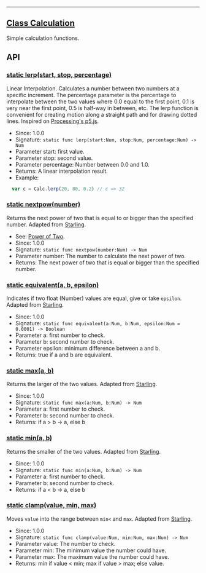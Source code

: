 <!-- file: domepunk/science/calculation.wren -->
<!-- documentation automatically generated using domepunk/tools/doc -->
---
## [Class Calculation](https://github.com/ninjascl/domepunk/blob/main/domepunk/science/calculation.wren#L5)


Simple calculation functions.

## API

### [static lerp(start, stop, percentage)](https://github.com/ninjascl/domepunk/blob/main/domepunk/science/calculation.wren#L26)


Linear Interpolation.
Calculates a number between two numbers at a specific increment.
The percentage parameter is the percentage to interpolate between the two values where 0.0
equal to the first point, 0.1 is very near the first point, 0.5 is half-way in between, etc.
The lerp function is convenient for creating motion along a straight path and for drawing
dotted lines.
Inspired on [Processing's p5.js](https://github.com/processing/p5.js/blob/main/src/math/calculation.js).

- Since: 1.0.0
- Signature: `static func lerp(start:Num, stop:Num, percentage:Num) -> Num`
- Parameter start: first value.
- Parameter stop: second value.
- Parameter percentage: Number between 0.0 and 1.0.
- Returns: A linear interpolation result.
- Example:
```js
  var c = Calc.lerp(20, 80, 0.2) // c => 32
```

### [static nextpow(number)](https://github.com/ninjascl/domepunk/blob/main/domepunk/science/calculation.wren#L39)


Returns the next power of two that is equal to or bigger than the specified number.
Adapted from [Starling](https://raw.githubusercontent.com/Gamua/Starling-Framework/v2.0/starling/src/starling/utils/MathUtil.as).
- See: [Power of Two](https://en.wikipedia.org/wiki/Power_of_two#Fast_algorithm_to_check_if_a_positive_number_is_a_power_of_two).
- Since: 1.0.0
- Signature: `static func nextpow(number:Num) -> Num`
- Parameter number: The number to calculate the next power of two.
- Returns: The next power of two that is equal or bigger than the specified number.

### [static equivalent(a, b, epsilon)](https://github.com/ninjascl/domepunk/blob/main/domepunk/science/calculation.wren#L65)


Indicates if two float (Number) values are equal, give or take `epsilon`.
Adapted from [Starling](https://raw.githubusercontent.com/Gamua/Starling-Framework/v2.0/starling/src/starling/utils/MathUtil.as).
- Since: 1.0.0
- Signature: `static func equivalent(a:Num, b:Num, epsilon:Num = 0.0001) -> Boolean`
- Parameter a: first number to check.
- Parameter b: second number to check.
- Parameter epsilon: minimum difference between a and b.
- Returns: true if a and b are equivalent.

### [static max(a, b)](https://github.com/ninjascl/domepunk/blob/main/domepunk/science/calculation.wren#L78)


Returns the larger of the two values.
Adapted from [Starling](https://raw.githubusercontent.com/Gamua/Starling-Framework/v2.0/starling/src/starling/utils/MathUtil.as).
- Since: 1.0.0
- Signature: `static func max(a:Num, b:Num) -> Num`
- Parameter a: first number to check.
- Parameter b: second number to check.
- Returns: if a > b -> a, else b

### [static min(a, b)](https://github.com/ninjascl/domepunk/blob/main/domepunk/science/calculation.wren#L91)


Returns the smaller of the two values.
Adapted from [Starling](https://raw.githubusercontent.com/Gamua/Starling-Framework/v2.0/starling/src/starling/utils/MathUtil.as).
- Since: 1.0.0
- Signature: `static func min(a:Num, b:Num) -> Num`
- Parameter a: first number to check.
- Parameter b: second number to check.
- Returns: if a < b -> a, else b

### [static clamp(value, min, max)](https://github.com/ninjascl/domepunk/blob/main/domepunk/science/calculation.wren#L105)


Moves `value` into the range between `min<` and `max`.
Adapted from [Starling](https://raw.githubusercontent.com/Gamua/Starling-Framework/v2.0/starling/src/starling/utils/MathUtil.as).
- Since: 1.0.0
- Signature: `static func clamp(value:Num, min:Num, max:Num) -> Num`
- Parameter value: The number to check.
- Parameter min: The minimum value the number could have.
- Parameter max: The maximum value the number could have.
- Returns: min if value < min; max if value > max; else value.

